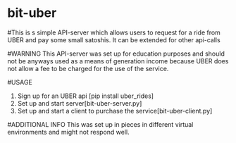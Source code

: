 # bit-uber

#This is s simple API-server which allows users to request for a ride from UBER and pay some small satoshis. It can be extended for other api-calls


#WARNING
This API-server was set up for education purposes and should not be anyways used as a means of generation income because UBER does not allow a fee to be charged for the use of the service.


#USAGE
1. Sign up for an UBER api [pip install uber_rides]
2. Set up and start server[bit-uber-server.py]
3. Set up and start a client to purchase the service[bit-uber-client.py]


#ADDITIONAL INFO
This was set up in pieces in different virtual environments and might not respond well.


